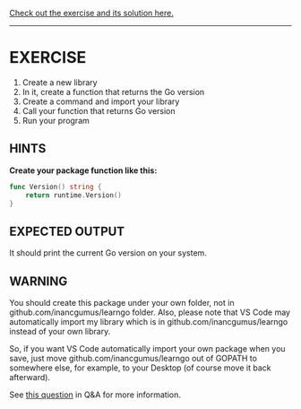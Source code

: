 [Check out the exercise and its solution here.](https://github.com/inancgumus/learngo/tree/master/05-write-your-first-library-package/exercise)

---

# EXERCISE
1. Create a new library
2. In it, create a function that returns the Go version
3. Create a command and import your library
4. Call your function that returns Go version
5. Run your program

## HINTS
**Create your package function like this:**

```go
func Version() string {
    return runtime.Version()
}
```

## EXPECTED OUTPUT
It should print the current Go version on your system.

## WARNING

You should create this package under your own folder, not in github.com/inancgumus/learngo folder. Also, please note that VS Code may automatically import my library which is in github.com/inancgumus/learngo instead of your own library.

So, if you want VS Code automatically import your own package when you save, just move github.com/inancgumus/learngo out of GOPATH to somewhere else, for example, to your Desktop (of course move it back afterward).

See [this question](https://www.udemy.com/learn-go-the-complete-bootcamp-course-golang/learn/v4/questions/5518190) in Q&A for more information.

